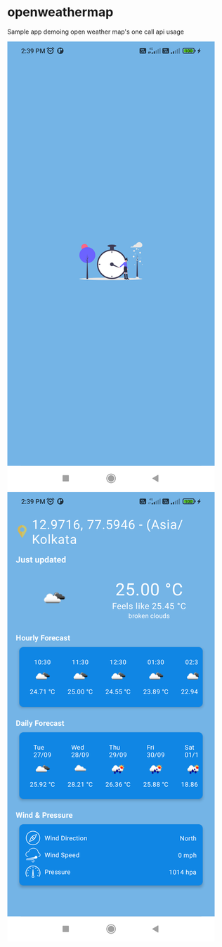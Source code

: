 # openweathermap
Sample app demoing open weather map's one call api usage

![Alt text](/screenshots/scr_weather_1.png?raw=true "Launcher") 
![Alt text](/screenshots/scr_weather_2.png?raw=true "Launcher")
